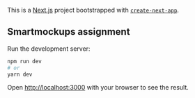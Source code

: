 This is a [Next.js](https://nextjs.org/) project bootstrapped with [`create-next-app`](https://github.com/vercel/next.js/tree/canary/packages/create-next-app).

## Smartmockups assignment

Run the development server:

```bash
npm run dev
# or
yarn dev
```

Open [http://localhost:3000](http://localhost:3000) with your browser to see the result.
